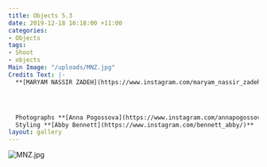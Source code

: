 ```yaml
---
title: Objects 5.3
date: 2019-12-18 16:18:00 +11:00
categories:
- Objects
tags:
- Shoot
- objects
Main Image: "/uploads/MNZ.jpg"
Credits Text: |-
  **[MARYAM NASSIR ZADEH](https://www.instagram.com/maryam_nassir_zadeh/)**  Pump from **[Shifting Worlds](https://shifting-worlds.com/collections/shoes-1/products/maryamnassirzadehcecilpump-toffee)**




  Photographs **[Anna Pogossova](https://www.instagram.com/annapogossova/)** at **[B&A](https://www.instagram.com/barepsau/)**
  Styling **[Abby Bennett](https://www.instagram.com/bennett_abby/)**
layout: gallery
---
```


![MNZ.jpg](/uploads/MNZ.jpg)


